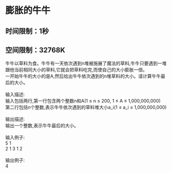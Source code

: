
膨胀的牛牛
===================================
时间限制：1秒
-----------------------------------
空间限制：32768K
-----------------------------------
牛牛以草料为食。牛牛有一天依次遇到n堆被施展了魔法的草料,牛牛只要遇到一堆跟他当前相同大小的草料,它就会把草料吃完,而使自己的大小膨胀一倍。<br>
一开始牛牛的大小的是A,然后给出牛牛依次遇到的n堆草料的大小。请计算牛牛最后的大小。<br>
<br>
输入描述:<br>
输入包括两行,第一行包含两个整数n和A(1 ≤ n ≤ 200, 1 ≤ A ≤ 1,000,000,000)<br>
第二行包括n个整数,表示牛牛依次遇到的草料堆大小a_i(1 ≤ a_i ≤ 1,000,000,000)<br>
<br>
输出描述:<br>
输出一个整数,表示牛牛最后的大小。<br>
<br>
输入例子:<br>
5 1<br>
2 1 3 1 2<br>
<br>
输出例子:<br>
4
